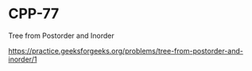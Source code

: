 # CPP-77
Tree from Postorder and Inorder












https://practice.geeksforgeeks.org/problems/tree-from-postorder-and-inorder/1
